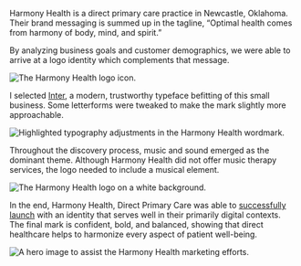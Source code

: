 Harmony Health is a direct primary care practice in Newcastle, Oklahoma. Their brand messaging is summed up in the tagline, &ldquo;Optimal health comes from harmony of body, mind, and spirit.&rdquo; 

By analyzing business goals and customer demographics, we were able to arrive at a logo identity which complements that message.

![The Harmony Health logo icon.](/_assets/images/harmony-health/icon.png)

I selected [Inter](https://github.com/rsms/inter/), a modern, trustworthy typeface befitting of this small business. Some letterforms were tweaked to make the mark slightly more approachable.

![Highlighted typography adjustments in the Harmony Health wordmark.](/_assets/images/harmony-health/wordmark.png)

Throughout the discovery process, music and sound emerged as the dominant theme. Although Harmony Health did not offer music therapy services, the logo needed to include a musical element.

![The Harmony Health logo on a white background.](/_assets/images/harmony-health/white-bg.png)

In the end, Harmony Health, Direct Primary Care was able to [successfully launch](https://www.harmonyhealthok.com/) with an identity that serves well in their primarily digital contexts. The final mark is confident, bold, and balanced, showing that direct healthcare helps to harmonize every aspect of patient well-being.

![A hero image to assist the Harmony Health marketing efforts.](/_assets/images/harmony-health/billboard.jpg)